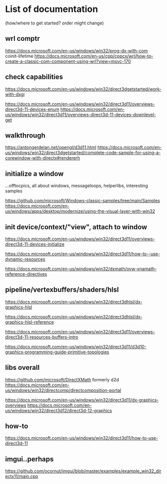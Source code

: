 # List of documentation

(how/where to get started? order might change)

## wrl comptr
<https://docs.microsoft.com/en-us/windows/win32/prog-dx-with-com>
coinit-lifetime
<https://docs.microsoft.com/en-us/cpp/cppcx/wrl/how-to-create-a-classic-com-component-using-wrl?view=msvc-170>

## check capabilities
<https://docs.microsoft.com/en-us/windows/win32/direct3dgetstarted/work-with-dxgi>

<https://docs.microsoft.com/en-us/windows/win32/direct3d11/overviews-direct3d-11-devices-enum>
<https://docs.microsoft.com/en-us/windows/win32/direct3d11/overviews-direct3d-11-devices-downlevel-get>

## walkthrough

<https://antongerdelan.net/opengl/d3d11.html>
<https://docs.microsoft.com/en-us/windows/win32/direct3dgetstarted/complete-code-sample-for-using-a-corewindow-with-directx#rendererh>

## initialize a window

...offtocpics, all about windows, messageloops, helperlibs, interesting samples

<https://github.com/microsoft/Windows-classic-samples/tree/main/Samples>
<https://docs.microsoft.com/en-us/windows/apps/desktop/modernize/using-the-visual-layer-with-win32>

## init device/context/"view", attach to window

<https://docs.microsoft.com/en-us/windows/win32/direct3d11/overviews-direct3d-11-devices-initialize>

<https://docs.microsoft.com/en-us/windows/win32/direct3d11/how-to--use-dynamic-resources>

<https://docs.microsoft.com/en-us/windows/win32/dxmath/ovw-xnamath-reference-directives>

## pipeline/vertexbuffers/shaders/hlsl

<https://docs.microsoft.com/en-us/windows/win32/direct3dhlsl/dx-graphics-hlsl>

<https://docs.microsoft.com/en-us/windows/win32/direct3dhlsl/dx-graphics-hlsl-reference>

<https://docs.microsoft.com/en-us/windows/win32/direct3d11/overviews-direct3d-11-resources-buffers-intro>

<https://docs.microsoft.com/en-us/windows/win32/direct3d11/d3d10-graphics-programming-guide-primitive-topologies>

## libs overall

<https://github.com/microsoft/DirectXMath>
formerly d2d
<https://docs.microsoft.com/en-us/windows/win32/directcomp/directcomposition-portal>

<https://docs.microsoft.com/en-us/windows/win32/direct3d11/dx-graphics-overviews>
<https://docs.microsoft.com/en-us/windows/win32/direct3d12/direct3d-12-graphics>

## how-to

<https://docs.microsoft.com/en-us/windows/win32/direct3d11/how-to-use-direct3d-11>

## imgui..perhaps

<https://github.com/ocornut/imgui/blob/master/examples/example_win32_directx11/main.cpp>
